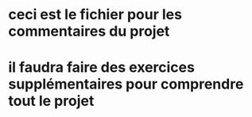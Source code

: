 # ceci est le fichier pour les commentaires du projet

# il faudra faire des exercices supplémentaires pour comprendre tout le projet

